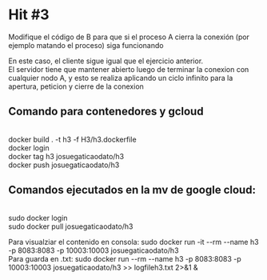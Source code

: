 # Hit #3
Modifique el código de B para que si el proceso A cierra la conexión (por ejemplo matando el proceso) siga funcionando <br>

En este caso, el cliente sigue igual que el ejercicio anterior. <br>
El servidor tiene que mantener abierto luego de terminar la conexion con cualquier nodo A, y esto se realiza aplicando un ciclo infinito para la apertura, peticion y cierre de la conexion <br>

<h2>Comando para contenedores y gcloud</h2> <br>
docker build . -t h3 -f H3/h3.dockerfile <br>
docker login <br>
docker tag h3 josuegaticaodato/h3 <br>
docker push josuegaticaodato/h3 <br>

<h2>Comandos ejecutados en la mv de google cloud:</h2><br>
sudo docker login <br>
sudo docker pull josuegaticaodato/h3 <br>

Para visualziar el contenido en consola: sudo docker run -it --rm --name h3 -p 8083:8083 -p 10003:10003 josuegaticaodato/h3 <br>
Para guarda en .txt: sudo docker run --rm --name h3 -p 8083:8083 -p 10003:10003 josuegaticaodato/h3  >> logfileh3.txt 2>&1 & <br>
